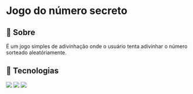 <h1>Jogo do número secreto</h1>

<h2>🔖 Sobre</h2>
<p>É um jogo simples de adivinhação onde o usuário tenta adivinhar o número sorteado aleatóriamente.</p>

## 🚀 Tecnologias
<div>
  <img src="https://img.shields.io/badge/HTML-239120?style=for-the-badge&logo=html5&logoColor=white">
  <img src="https://img.shields.io/badge/CSS-239120?&style=for-the-badge&logo=css3&logoColor=white">
  <img src="https://img.shields.io/badge/JavaScript-F7DF1E?style=for-the-badge&logo=javascript&logoColor=black">
</div>
